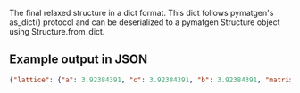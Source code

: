 The final relaxed structure in a dict format. This dict follows pymatgen's as_dict() protocol and can be deserialized to a pymatgen Structure object using Structure.from_dict.

## Example output in JSON

```json
{"lattice": {"a": 3.92384391, "c": 3.92384391, "b": 3.92384391, "matrix": [[3.92384391, 0.0, 0.0], [0.0, 3.92384391, 0.0], [0.0, 0.0, 3.92384391]], "volume": 60.41366299424273, "beta": 90.0, "alpha": 90.0, "gamma": 90.0}, "sites": [{"label": "Al", "xyz": [0.0, 0.0, 0.0], "abc": [0.0, 0.0, 0.0], "species": [{"occu": 1, "element": "Al"}], "properties": {"coordination_no": 12, "forces": [0.0, 0.0, 0.0]}}, {"label": "Pt", "xyz": [0.0, 1.961921955, 1.961921955], "abc": [0.0, 0.5, 0.5], "species": [{"occu": 1, "element": "Pt"}], "properties": {"coordination_no": 12, "forces": [0.0, 0.0, 0.0]}}, {"label": "Pt", "xyz": [1.961921955, 1.961921955, 0.0], "abc": [0.5, 0.5, 0.0], "species": [{"occu": 1, "element": "Pt"}], "properties": {"coordination_no": 12, "forces": [0.0, 0.0, 0.0]}}, {"label": "Pt", "xyz": [1.961921955, 0.0, 1.961921955], "abc": [0.5, 0.0, 0.5], "species": [{"occu": 1, "element": "Pt"}], "properties": {"coordination_no": 12, "forces": [0.0, 0.0, 0.0]}}], "@class": "Structure", "@module": "pymatgen.core.structure"}
```